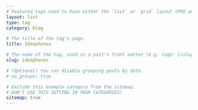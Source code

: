 ```yaml
---
# Featured tags need to have either the `list` or `grid` layout (PRO only).
layout: list
type: tag
category: blog

# The title of the tag's page.
title: Ideophones

# The name of the tag, used in a post's front matter (e.g. tags: [<slug>]).
slug: ideophones

# (Optional) You can disable grouping posts by date.
# no_groups: true

# Exclude this example category from the sitemap.
# DON'T USE THIS SETTING IN YOUR CATEGORIES!
sitemap: true
---
```


